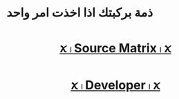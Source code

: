 # ذمة بركبتك اذا اخذت امر واحد
# <p align="center" style="color:#cb3349" > [ꪎ 𓏺 Source Matrix 𓏺 ꪎ](https://telegram.me/MaTrixThon)
# <p align="center" style="color:#cb3349" > [ꪎ 𓏺 Developer 𓏺 ꪎ](https://telegram.me/UxUeU)
